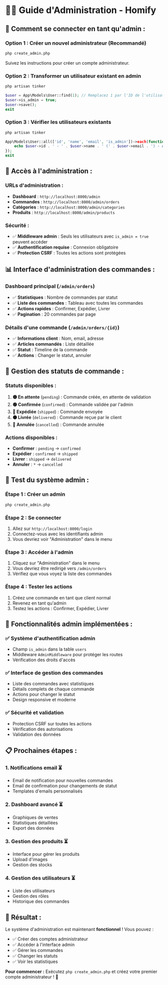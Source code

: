 # 👨‍💼 Guide d'Administration - Homify

## 🔐 **Comment se connecter en tant qu'admin :**

### **Option 1 : Créer un nouvel administrateur** (Recommandé)
```bash
php create_admin.php
```
Suivez les instructions pour créer un compte administrateur.

### **Option 2 : Transformer un utilisateur existant en admin**
```bash
php artisan tinker
```
```php
$user = App\Models\User::find(1); // Remplacez 1 par l'ID de l'utilisateur
$user->is_admin = true;
$user->save();
exit
```

### **Option 3 : Vérifier les utilisateurs existants**
```bash
php artisan tinker
```
```php
App\Models\User::all(['id', 'name', 'email', 'is_admin'])->each(function($user) {
    echo $user->id . ' - ' . $user->name . ' (' . $user->email . ') - Admin: ' . ($user->is_admin ? 'Oui' : 'Non') . PHP_EOL;
});
exit
```

## 🎯 **Accès à l'administration :**

### **URLs d'administration :**
- **Dashboard** : `http://localhost:8000/admin`
- **Commandes** : `http://localhost:8000/admin/orders`
- **Catégories** : `http://localhost:8000/admin/categories`
- **Produits** : `http://localhost:8000/admin/products`

### **Sécurité :**
- ✅ **Middleware admin** : Seuls les utilisateurs avec `is_admin = true` peuvent accéder
- ✅ **Authentification requise** : Connexion obligatoire
- ✅ **Protection CSRF** : Toutes les actions sont protégées

## 📊 **Interface d'administration des commandes :**

### **Dashboard principal** (`/admin/orders`)
- ✅ **Statistiques** : Nombre de commandes par statut
- ✅ **Liste des commandes** : Tableau avec toutes les commandes
- ✅ **Actions rapides** : Confirmer, Expédier, Livrer
- ✅ **Pagination** : 20 commandes par page

### **Détails d'une commande** (`/admin/orders/{id}`)
- ✅ **Informations client** : Nom, email, adresse
- ✅ **Articles commandés** : Liste détaillée
- ✅ **Statut** : Timeline de la commande
- ✅ **Actions** : Changer le statut, annuler

## 🔄 **Gestion des statuts de commande :**

### **Statuts disponibles :**
1. **🟡 En attente** (`pending`) : Commande créée, en attente de validation
2. **🟢 Confirmée** (`confirmed`) : Commande validée par l'admin
3. **🔵 Expédiée** (`shipped`) : Commande envoyée
4. **⚫ Livrée** (`delivered`) : Commande reçue par le client
5. **🔴 Annulée** (`cancelled`) : Commande annulée

### **Actions disponibles :**
- **Confirmer** : `pending` → `confirmed`
- **Expédier** : `confirmed` → `shipped`
- **Livrer** : `shipped` → `delivered`
- **Annuler** : `*` → `cancelled`

## 🧪 **Test du système admin :**

### **Étape 1 : Créer un admin**
```bash
php create_admin.php
```

### **Étape 2 : Se connecter**
1. Allez sur `http://localhost:8000/login`
2. Connectez-vous avec les identifiants admin
3. Vous devriez voir "Administration" dans le menu

### **Étape 3 : Accéder à l'admin**
1. Cliquez sur "Administration" dans le menu
2. Vous devriez être redirigé vers `/admin/orders`
3. Vérifiez que vous voyez la liste des commandes

### **Étape 4 : Tester les actions**
1. Créez une commande en tant que client normal
2. Revenez en tant qu'admin
3. Testez les actions : Confirmer, Expédier, Livrer

## 🚀 **Fonctionnalités admin implémentées :**

### **✅ Système d'authentification admin**
- Champ `is_admin` dans la table `users`
- Middleware `AdminMiddleware` pour protéger les routes
- Vérification des droits d'accès

### **✅ Interface de gestion des commandes**
- Liste des commandes avec statistiques
- Détails complets de chaque commande
- Actions pour changer le statut
- Design responsive et moderne

### **✅ Sécurité et validation**
- Protection CSRF sur toutes les actions
- Vérification des autorisations
- Validation des données

## 📋 **Prochaines étapes :**

### **1. Notifications email** ⏳
- Email de notification pour nouvelles commandes
- Email de confirmation pour changements de statut
- Templates d'emails personnalisés

### **2. Dashboard avancé** ⏳
- Graphiques de ventes
- Statistiques détaillées
- Export des données

### **3. Gestion des produits** ⏳
- Interface pour gérer les produits
- Upload d'images
- Gestion des stocks

### **4. Gestion des utilisateurs** ⏳
- Liste des utilisateurs
- Gestion des rôles
- Historique des commandes

## 🎯 **Résultat :**

Le système d'administration est maintenant **fonctionnel** ! Vous pouvez :
- ✅ Créer des comptes administrateur
- ✅ Accéder à l'interface admin
- ✅ Gérer les commandes
- ✅ Changer les statuts
- ✅ Voir les statistiques

**Pour commencer :** Exécutez `php create_admin.php` et créez votre premier compte administrateur ! 🚀






